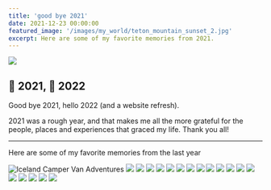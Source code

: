 ```yaml
---
title: 'good bye 2021'
date: 2021-12-23 00:00:00
featured_image: '/images/my_world/teton_mountain_sunset_2.jpg'
excerpt: Here are some of my favorite memories from 2021.
---
```


![](/images/my_world/teton_river_sunset.jpg)

## 👋 2021, 👋 2022

Good bye 2021, hello 2022 (and a website refresh).

2021 was a rough year, and that makes me all the more grateful for the people, places and experiences that graced my life. Thank you all!

---
Here are some of my favorite memories from the last year



<div class="gallery" data-columns="3">
	<img src="/images/my_world/camper_van_iceland.jpg" alt="Iceland Camper Van Adventures"title="Iceland Camper Van Adventures">
	<img src="/images/my_world/fuck_the_system.jpg">
	<img src="/images/my_world/hawaii_sunset.jpg">
	<img src="/images/my_world/northern_lights_sketch.jpg">
	<img src="/images/my_world/yee_backyard.jpg">
	<img src="/images/my_world/breaded_chicken.jpg">
	<img src="/images/my_world/waitress.jpg">
	<img src="/images/my_world/kusama_flower.jpg">
	<img src="/images/my_world/vancouver_river.jpg">
	<img src="/images/my_world/vancover_lake_night.jpg">
	<img src="/images/me/gov_ball.jpg">
	<img src="/images/my_world/axe_throwing.jpg">
	<img src="/images/my_world/buvette_latte.jpg">
	<img src="/images/my_world/outside_lands.jpg">
	<img src="/images/my_world/iceland_waterfalls.jpg">
	<img src="/images/my_world/toronto_music_garden.jpg">
	<img src="/images/my_world/bang_bang_noodles.jpg">
	<img src="/images/my_world/kaws.jpg">
	<img src="/images/my_world/hawaii_sunrise.jpg">



</div>


